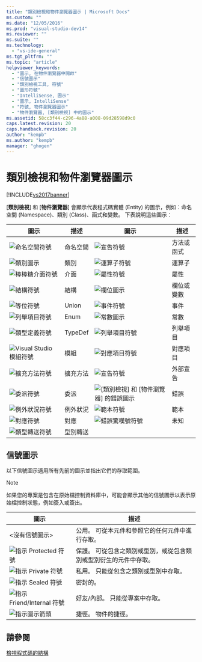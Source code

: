 ```yaml
---
title: "類別檢視和物件瀏覽器圖示 | Microsoft Docs"
ms.custom: ""
ms.date: "12/05/2016"
ms.prod: "visual-studio-dev14"
ms.reviewer: ""
ms.suite: ""
ms.technology: 
  - "vs-ide-general"
ms.tgt_pltfrm: ""
ms.topic: "article"
helpviewer_keywords: 
  - "圖示, 在物件瀏覽器中開啟"
  - "信號圖示"
  - "類別檢視工具, 符號"
  - "圖形符號"
  - "IntelliSense, 圖示"
  - "圖示, IntelliSense"
  - "符號, 物件瀏覽器圖示"
  - "物件瀏覽器, [類別檢視] 中的圖示"
ms.assetid: 58cc3f44-c296-4a88-a008-09d28598d9c0
caps.latest.revision: 20
caps.handback.revision: 20
author: "kempb"
ms.author: "kempb"
manager: "ghogen"
---
```

# 類別檢視和物件瀏覽器圖示
[!INCLUDE[vs2017banner](../code-quality/includes/vs2017banner.md)]

\[**類別檢視**\] 和 \[**物件瀏覽器**\] 會顯示代表程式碼實體 \(Entity\) 的圖示，例如：命名空間 \(Namespace\)、類別 \(Class\)、函式和變數。  下表說明這些圖示：  
  
|圖示|描述|圖示|描述|  
|--------|--------|--------|--------|  
|![命名空間符號](../ide/media/vxnamespace_icon.gif "vxNamespace\_Icon")|命名空間|![宣告符號](../ide/media/vxmethod_icon.png "vxMethod\_Icon")|方法或函式|  
|![類別圖示](../ide/media/vxclass_icon.png "vxClass\_Icon")|類別|![運算子符號](../ide/media/vxoperator_icon.png "vxOperator\_Icon")|運算子|  
|![棒棒糖介面符號](../ide/media/vxinterface_icon.png "vxInterface\_Icon")|介面|![屬性符號](../ide/media/vxproperty_icon.png "vxProperty\_Icon")|屬性|  
|![結構符號](../ide/media/vxstruct_icon.png "vxStruct\_Icon")|結構|![欄位圖示](../ide/media/vxfield_icon.png "vxField\_Icon")|欄位或變數|  
|![等位符號](../ide/media/vxunion_icon.png "vxUnion\_Icon")|Union|![事件符號](../ide/media/vxevent_icon.png "vxEvent\_Icon")|事件|  
|![列舉項目符號](../ide/media/vxenum_icon.png "vxEnum\_Icon")|Enum|![常數圖示](../ide/media/vxconstant_icon.png "vxConstant\_Icon")|常數|  
|![類型定義符號](../ide/media/vxtypedef_icon.png "vxTypeDef\_Icon")|TypeDef|![列舉項目符號](../ide/media/vxenumitem_icon.png "vxEnumItem\_Icon")|列舉項目|  
|![Visual Studio 模組符號](../ide/media/vxmodule_icon.gif "vxModule\_Icon")|模組|![對應項目符號](../ide/media/vxmapitem_icon.png "vxMapItem\_Icon")|對應項目|  
|![擴充方法符號](../ide/media/extensionmethod.png "ExtensionMethod")|擴充方法|![宣告符號](../ide/media/vxmethod_icon.png "vxMethod\_Icon")|外部宣告|  
|![委派符號](../ide/media/vxdelegate_icon.png "vxDelegate\_Icon")|委派|![&#91;類別檢視&#93; 和 &#91;物件瀏覽器&#93; 的錯誤圖示](../ide/media/erroricon.png "ErrorIcon")|錯誤|  
|![例外狀況符號](../ide/media/vxexception_icon.png "vxException\_Icon")|例外狀況|![範本符號](../ide/media/vxtemplate_icon.png "vxTemplate\_Icon")|範本|  
|![對應符號](../ide/media/vxmap_icon.png "vxMap\_Icon")|對應|![錯誤驚嘆號符號](../ide/media/vxerror_icon.png "vxError\_Icon")|未知|  
|![類型轉送符號](../ide/media/ob_type_forward.png "ob\_type\_forward")|型別轉送|||  
  
## 信號圖示  
 以下信號圖示適用所有先前的圖示並指出它們的存取範圍。  
  
> [!NOTE]
>  如果您的專案是包含在原始檔控制資料庫中，可能會顯示其他的信號圖示以表示原始檔控制狀態，例如簽入或簽出。  
  
|圖示|描述|  
|--------|--------|  
|\<沒有信號圖示\>|公用。  可從本元件和參照它的任何元件中進行存取。|  
|![指示 Protected 符號](../ide/media/vxsignal_icon_key.png "vxSignal\_Icon\_Key")|保護。  可從包含之類別或型別，或從包含類別或型別衍生的元件中存取。|  
|![指示 Private 符號](../ide/media/vxsignal_icon_lock.png "vxSignal\_Icon\_Lock")|私用。  只能從包含之類別或型別中存取。|  
|![指示 Sealed 符號](../ide/media/vxsignal_icon_envelope.png "vxSignal\_Icon\_Envelope")|密封的。|  
|![指示 Friend&#47;Internal 符號](../ide/media/vxsignal_icon_diamond.png "vxSignal\_Icon\_Diamond")|好友\/內部。  只能從專案中存取。|  
|![指示圖示箭頭](../ide/media/vxsignal_icon_arrow.gif "vxSignal\_Icon\_Arrow")|捷徑。  物件的捷徑。|  
  
## 請參閱  
 [檢視程式碼的結構](../ide/viewing-the-structure-of-code.md)